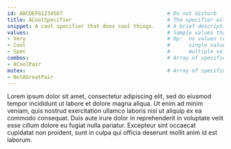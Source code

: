 ```yaml
---
id: ABCDEFG1234567                                  # Do not disturb
title: ACoolSpecifier                               # The specifier with proper capitalization
snippet: A cool specifier that does cool things.    # A brief description of the specifier (< 160 chars)
values:                                             # Sample values that could be used with this specifier 
- Very                                              # Op:  no values (e.g. BlueprintType)              --> null
- Cool                                              #      single value (e.g. AllowPrivateAccess)      --> string
- Spec                                              #      multiple values (e.g. HideCategories)       --> array
combos:                                             # Array of specifiers that are used together with this specifier (e.g. DynamicOutputParam and DeterminesOutputType)
- ACoolPair
mutex:                                              # Array of specifiers that cannot be paired with this specifier (e.g. BlueprintReadWrite and BlueprintReadOnly)
- NotAGreatPair
---
```

<!-- Put analysis of the specifier here. -->
Lorem ipsum dolor sit amet, consectetur adipiscing elit, sed do eiusmod tempor incididunt ut labore et dolore magna aliqua. Ut enim ad minim veniam, quis nostrud exercitation ullamco laboris nisi ut aliquip ex ea commodo consequat. Duis aute irure dolor in reprehenderit in voluptate velit esse cillum dolore eu fugiat nulla pariatur. Excepteur sint occaecat cupidatat non proident, sunt in culpa qui officia deserunt mollit anim id est laborum.
